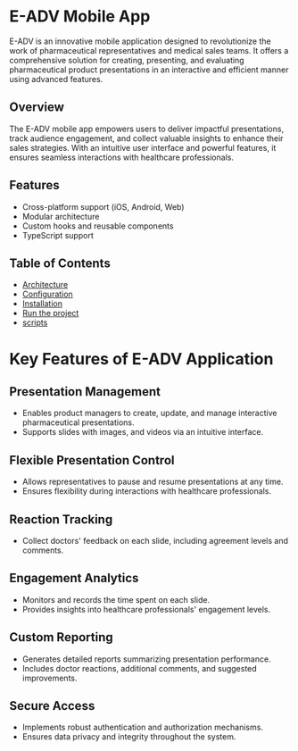 # E-ADV Mobile App

E-ADV is an innovative mobile application designed to revolutionize the work of pharmaceutical representatives and medical sales teams. It offers a comprehensive solution for creating, presenting, and evaluating pharmaceutical product presentations in an interactive and efficient manner using advanced features.

## Overview

The E-ADV mobile app empowers users to deliver impactful presentations, track audience engagement, and collect valuable insights to enhance their sales strategies. With an intuitive user interface and powerful features, it ensures seamless interactions with healthcare professionals.

## Features
- Cross-platform support (iOS, Android, Web)
- Modular architecture
- Custom hooks and reusable components
- TypeScript support

## Table of Contents

- [Architecture](documentation/project-structure.md)
- [Configuration](documentation/configuration.md)
- [Installation](documentation/installation.md)
- [Run the project](documentation/usage.md)
- [scripts](documentation/scripts.md)

# Key Features of E-ADV Application

## Presentation Management
- Enables product managers to create, update, and manage interactive pharmaceutical presentations.
- Supports slides with images, and videos via an intuitive interface.

## Flexible Presentation Control
- Allows representatives to pause and resume presentations at any time.
- Ensures flexibility during interactions with healthcare professionals.

## Reaction Tracking
- Collect doctors' feedback on each slide, including agreement levels and comments.

## Engagement Analytics
- Monitors and records the time spent on each slide.
- Provides insights into healthcare professionals' engagement levels.

## Custom Reporting
- Generates detailed reports summarizing presentation performance.
- Includes doctor reactions, additional comments, and suggested improvements.

## Secure Access
- Implements robust authentication and authorization mechanisms.
- Ensures data privacy and integrity throughout the system.
